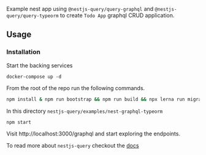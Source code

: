 Example nest app using `@nestjs-query/query-graphql` and `@nestjs-query/query-typeorm` to create `Todo App` graphql CRUD application.

## Usage

### Installation

Start the backing services

```
docker-compose up -d
```

From the root of the repo run the following commands.

```sh
npm install & npm run bootstrap && npm run build && npx lerna run migrate:up && npx lerna run seed
```

In this directory `nestjs-query/examples/nest-graphql-typeorm`

```
npm start
```

Visit http://localhost:3000/graphql and start exploring the endpoints.

To read more about `nestjs-query` checkout the [docs](http://localhost:3001/nestjs-query/docs/introduction/getting-started)


